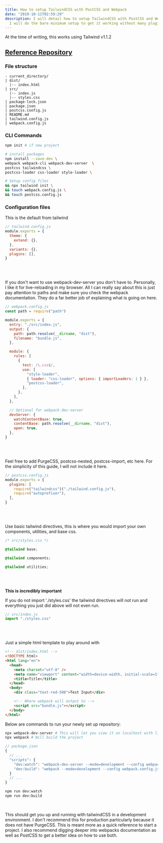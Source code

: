 ```yaml
---
title: How to setup TailwindCSS with PostCSS and Webpack
date: "2019-10-11T02:59:29"
description: I will detail how to setup TailwindCSS with PostCSS and Webpack.
  I will do the bare minimum setup to get it working without many plugins.
---
```


At the time of writing, this works using Tailwind v1.1.2

## [Reference Repository](https://github.com/paramagicdev/tailwind-example)

### File structure

```project
- current_directory/
| dist/
  |-- index.html
| src/
  |-- index.js
  |-- styles.css
| package-lock.json
| package.json
| postcss.config.js
| README.md
| tailwind.config.js
| webpack.config.js
```

### CLI Commands

```bash
npm init # if new project

# install packages
npm install --save-dev \
webpack webpack-cli webpack-dev-server  \
postcss tailwindcss \
postcss-loader css-loader style-loader \

# Setup config files
&& npx tailwind init \
&& touch webpack.config.js \
&& touch postcss.config.js
```

### Configuration files

This is the default from tailwind

```javascript
// tailwind.config.js
module.exports = {
  theme: {
    extend: {},
  },
  variants: {},
  plugins: [],
}
```

<br /><br />

If you don't want to use webpack-dev-server you don't have to. Personally, I like
it for live-reloading in my browser. All I can really say about this is just pay
attention to paths and make sure you check the webpack documentation. They do
a far better job of explaining what is going on here.

```javascript
// webpack.config.js
const path = require("path")

module.exports = {
  entry: "./src/index.js",
  output: {
    path: path.resolve(__dirname, "dist"),
    filename: "bundle.js",
  },

  module: {
    rules: [
      {
        test: /\.css$/,
        use: [
          "style-loader",
          { loader: "css-loader", options: { importLoaders: 1 } },
          "postcss-loader",
        ],
      },
    ],
  },

  // Optional for webpack-dev-server
  devServer: {
    watchContentBase: true,
    contentBase: path.resolve(__dirname, "dist"),
    open: true,
  },
}
```

<br /><br />

Feel free to add PurgeCSS, postcss-nested, postcss-import, etc here.
For the simplicity of this guide, I will not include it here.

```javascript
// postcss.config.js
module.exports = {
  plugins: [
    require("tailwindcss")("./tailwind.config.js"),
    require("autoprefixer"),
  ],
}
```

<br /><br />

Use basic tailwind directives, this is where you would import your own
components, utilities, and base css.

```css
/* src/styles.css */

@tailwind base;

@tailwind components;

@tailwind utilities;
```

<br /><br />

<b> This is incredibly important </b>

If you do not import './styles.css' the tailwind directives will not run
and everything you just did above will not even run.

```javascript
// src/index.js
import "./styles.css"
```

<br /><br />

Just a simple html template to play around with

```html
<!-- dist/index.html -->
<!DOCTYPE html>
<html lang="en">
  <head>
    <meta charset="utf-8" />
    <meta name="viewport" content="width=device-width, initial-scale=1" />
    <title>Title</title>
  </head>
  <body>
    <div class="text-red-500">Test Input</div>

    <!-- Where webpack will output to -->
    <script src="bundle.js"></script>
  </body>
</html>
```

Below are commands to run your newly set up repository:

```bash
npx webpack-dev-server # This will let you view it on localhost with live-reload
npx webpack # Will build the project
```

```javascript
// package.json
{
  // ...
  "scripts": {
    "dev:watch": "webpack-dev-server --mode=development --config webpack.config.js",
    "dev:build": "webpack --mode=development --config webpack.config.js"
  }
  // ...
}
```

```bash
npm run dev:watch
npm run dev:build
```

<br />

This should get you up and running with tailwindCSS in a development environment.
I don't recommend this for production particularly because it does not have PurgeCSS.
This is meant more as a quick reference to start a project. I also recommend digging
deeper into webpacks documentation as well as PostCSS to get a better idea on how
to use both.
